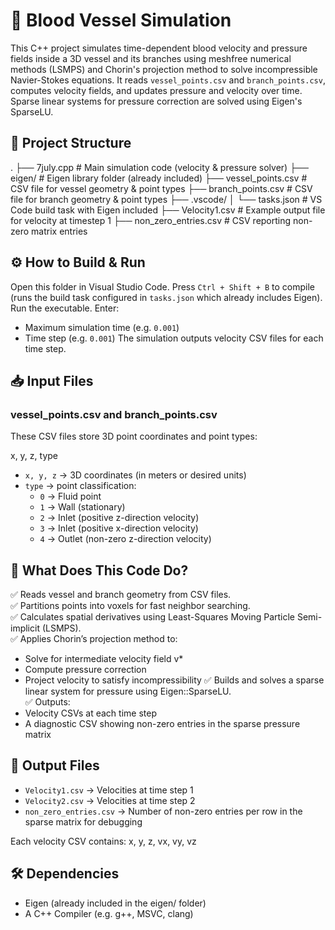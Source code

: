 # 🚀 Blood Vessel Simulation

This C++ project simulates time-dependent blood velocity and pressure fields inside a 3D vessel and its branches using meshfree numerical methods (LSMPS) and Chorin's projection method to solve incompressible Navier-Stokes equations. It reads `vessel_points.csv` and `branch_points.csv`, computes velocity fields, and updates pressure and velocity over time. Sparse linear systems for pressure correction are solved using Eigen's SparseLU.

## 📂 Project Structure

.
├── 7july.cpp              # Main simulation code (velocity & pressure solver)
├── eigen/                 # Eigen library folder (already included)
├── vessel_points.csv      # CSV file for vessel geometry & point types
├── branch_points.csv      # CSV file for branch geometry & point types
├── .vscode/
│   └── tasks.json         # VS Code build task with Eigen included
├── Velocity1.csv          # Example output file for velocity at timestep 1
├── non_zero_entries.csv   # CSV reporting non-zero matrix entries

## ⚙️ How to Build & Run

Open this folder in Visual Studio Code. Press `Ctrl + Shift + B` to compile (runs the build task configured in `tasks.json` which already includes Eigen). Run the executable. Enter:
- Maximum simulation time (e.g. `0.001`)
- Time step (e.g. `0.001`)
The simulation outputs velocity CSV files for each time step.

## 📥 Input Files

### vessel_points.csv and branch_points.csv

These CSV files store 3D point coordinates and point types:

x, y, z, type

- `x, y, z` → 3D coordinates (in meters or desired units)
- `type` → point classification:
    - `0` → Fluid point
    - `1` → Wall (stationary)
    - `2` → Inlet (positive z-direction velocity)
    - `3` → Inlet (positive x-direction velocity)
    - `4` → Outlet (non-zero z-direction velocity)

## 🔬 What Does This Code Do?

✅ Reads vessel and branch geometry from CSV files.  
✅ Partitions points into voxels for fast neighbor searching.  
✅ Calculates spatial derivatives using Least-Squares Moving Particle Semi-implicit (LSMPS).  
✅ Applies Chorin’s projection method to:
- Solve for intermediate velocity field v*
- Compute pressure correction
- Project velocity to satisfy incompressibility
✅ Builds and solves a sparse linear system for pressure using Eigen::SparseLU.  
✅ Outputs:
- Velocity CSVs at each time step
- A diagnostic CSV showing non-zero entries in the sparse pressure matrix

## 📝 Output Files

- `Velocity1.csv` → Velocities at time step 1
- `Velocity2.csv` → Velocities at time step 2
- `non_zero_entries.csv` → Number of non-zero entries per row in the sparse matrix for debugging

Each velocity CSV contains:
x, y, z, vx, vy, vz

## 🛠 Dependencies

- Eigen (already included in the eigen/ folder)
- A C++ Compiler (e.g. g++, MSVC, clang)


